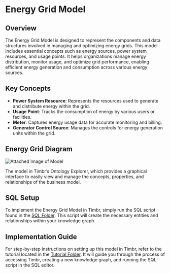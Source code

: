# Energy Grid Model

## Overview
The Energy Grid Model is designed to represent the components and data structures involved in managing and optimizing energy grids. This model includes essential concepts such as energy sources, power system resources, and usage points. It helps organizations manage energy distribution, monitor usage, and optimize grid performance, enabling efficient energy generation and consumption across various energy sources.

## Key Concepts
- **Power System Resource**: Represents the resources used to generate and distribute energy within the grid.
- **Usage Point**: Tracks the consumption of energy by various users or facilities.
- **Meter**: Captures energy usage data for accurate monitoring and billing.
- **Generator Control Source**: Manages the controls for energy generation units within the grid.

## Energy Grid Diagram

![Attached Image of Model](path/to/image.png)

The model in Timbr’s Ontology Explorer, which provides a graphical interface to easily view and manage the concepts, properties, and relationships of the business model.

## SQL Setup
To implement the Energy Grid Model in Timbr, simply run the SQL script found in the [SQL Folder](./sql). This script will create the necessary entities and relationships within your knowledge graph.

## Implementation Guide
For step-by-step instructions on setting up this model in Timbr, refer to the tutorial located in the [Tutorial Folder](./tutorial). It will guide you through the process of accessing Timbr, creating a new knowledge graph, and running the SQL script in the SQL editor.
